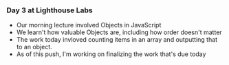 ### Day 3 at Lighthouse Labs

* Our morning lecture involved Objects in JavaScript
* We learn't how valuable Objects are, including how order doesn't matter
* The work today invloved counting items in an array and outputting that to an object.
* As of this push, I'm working on finalizing the work that's due today